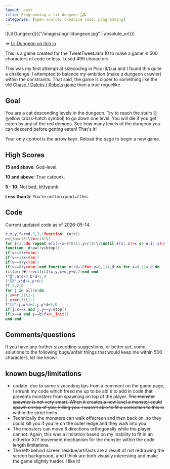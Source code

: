 ```yaml
---
layout: post
title: Programming a lil dungeon 👹🕹️
categories: [open source, creative code, programming]
---
```


![Lil Dungeon]({{"/images/log/lildungeon.jpg" | absolute_url}})  

=> [Lil Dungeon on itch.io](https://notapipe.itch.io/lildungeon)

This is a game created for the TweetTweetJam 10 to make a game in 500 characters of code or less. I used 499 characters.

This was my first attempt at sizecoding in Pico-8/Lua and I found this quite a challenge. I attempted to balance my ambition (make a dungeon crawler) within the constraints. That said, the game is closer to something like the old [Chase / Daleks / Robots game](https://en.wikipedia.org/wiki/Chase_(video_game)) than a true roguelike.


## Goal

You are a cat descending levels in the dungeon. Try to reach the stairs ▒ (yellow cross-hatch symbol) to go down one level. You will die if you get eaten by any of the red demons. See how many levels of the dungeon you can descend before getting eaten! That's it!

Your only control is the arrow keys. Reload the page to begin a new game.

## High Scores

**15 and above**: God-level.

**10 and above**: True catpunk.

**5 - 10**: Not bad, kittypunk.

**Less than 5**: You're not too good at this.

## Code

Current updated code as of 2026-05-14.

```lua
r,x,y,f=rnd,3,3,1function _init()
e={}a=r(8)\1b=r(8)\1
for i=1,5do repeat e[i]={x=r(8)\1,y=r(8)\1}until e[i].x!=x or e[i].y!=y end m()end
function _draw()v=btnp()
if(v==2)x+=1m()
if(v==1)x-=1m()
if(v==4)y-=1m()
if(v==8)y+=1m()end function m()d=16for y=0,114,d do for x=0,114,d do
fillp(r(♥))rectfill(x,y,x+d,y+d,2)end end
?"▒",a*d+4,b*d+5,9
?"🐱",x*d+4,y*d+5
?f,2,2,6
for j in all(e)do
j.x+=r(3)\1-1
j.y+=r(3)\1-1
?"😐",j.x*d+4,j.y*d+5,8
if(j.x==x and j.y==y)stop()
if(x==a and y==b)f+=1_init()
end end
```

## Comments/questions

If you have any further sizecoding suggestions, or better yet, some solutions to the following bugs/unfair things that would keep me within 500 characters, let me know!

## known bugs/limitations

* update: due to some sizecoding tips from a comment on the game page, i shrunk my code which freed me up to be abl e to add in code that prevents monsters from spawning on top of the player. ~~The monster spawner is not very smart. When it creates a new level a monster could spawn on top of you, killing you. I wasn't able to fit a correction to this in within the strict limits~~
* Technically the monsters can walk offscreen and then back on, so they could kill you if you're on the outer ledge and they walk into you
* The monsters can move 8 directions orthogonally while the player cannot. Again, this was a limitation based on my inability to fit in an either/or X/Y movement mechanism for the monster within the code length limitations.
* The left-behind screen residue/artifacts are a result of not redrawing the screen background, and I think are both visually interesting and make the game slightly harder. I like it!

